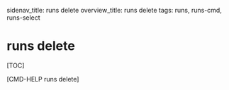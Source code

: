 sidenav_title: runs delete
overview_title: runs delete
tags: runs, runs-cmd, runs-select

# runs delete

[TOC]

[CMD-HELP runs delete]
